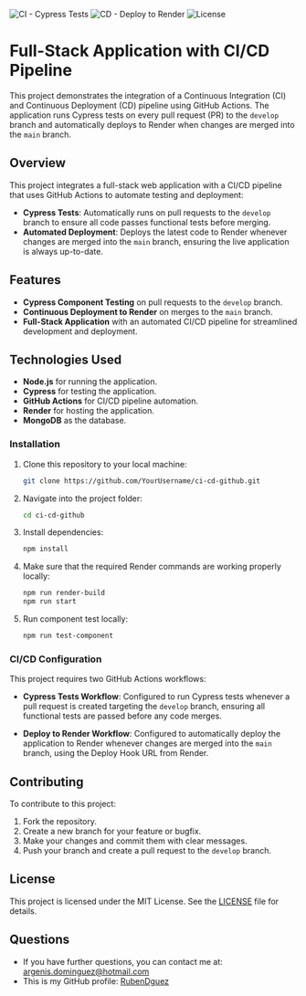 ![CI - Cypress Tests](https://img.shields.io/github/actions/workflow/status/RubenDguez/ci-cd-github/main.yml?label=CI%20-%20Cypress%20Tests&style=flat-square)
![CD - Deploy to Render](https://img.shields.io/github/actions/workflow/status/YourUsername/ci-cd-github/deploy.yml?label=CD%20-%20Deploy%20to%20Render&style=flat-square)
![License](https://img.shields.io/github/license/YourUsername/ci-cd-github?style=flat-square)

# Full-Stack Application with CI/CD Pipeline
This project demonstrates the integration of a Continuous Integration (CI) and Continuous Deployment (CD) pipeline using GitHub Actions. The application runs Cypress tests on every pull request (PR) to the `develop` branch and automatically deploys to Render when changes are merged into the `main` branch.

## Overview

This project integrates a full-stack web application with a CI/CD pipeline that uses GitHub Actions to automate testing and deployment:
- **Cypress Tests**: Automatically runs on pull requests to the `develop` branch to ensure all code passes functional tests before merging.
- **Automated Deployment**: Deploys the latest code to Render whenever changes are merged into the `main` branch, ensuring the live application is always up-to-date.

## Features

- **Cypress Component Testing** on pull requests to the `develop` branch.
- **Continuous Deployment to Render** on merges to the `main` branch.
- **Full-Stack Application** with an automated CI/CD pipeline for streamlined development and deployment.

## Technologies Used

- **Node.js** for running the application.
- **Cypress** for testing the application.
- **GitHub Actions** for CI/CD pipeline automation.
- **Render** for hosting the application.
- **MongoDB** as the database.

### Installation

1. Clone this repository to your local machine:
   ```bash
   git clone https://github.com/YourUsername/ci-cd-github.git
   ```
2.	Navigate into the project folder:
    ```bash
    cd ci-cd-github
    ```
3. Install dependencies:
    ```bash
    npm install
    ```
4. Make sure that the required Render commands are working properly locally:
    ```bash
    npm run render-build
    npm run start
    ```
5. Run component test locally:
    ```bash
    npm run test-component
    ```

### CI/CD Configuration

This project requires two GitHub Actions workflows:

- **Cypress Tests Workflow**: Configured to run Cypress tests whenever a pull request is created targeting the `develop` branch, ensuring all functional tests are passed before any code merges.
  
- **Deploy to Render Workflow**: Configured to automatically deploy the application to Render whenever changes are merged into the `main` branch, using the Deploy Hook URL from Render.

## Contributing

To contribute to this project:

1. Fork the repository.
2. Create a new branch for your feature or bugfix.
3. Make your changes and commit them with clear messages.
4. Push your branch and create a pull request to the `develop` branch.

## License

This project is licensed under the MIT License. See the [LICENSE](LICENSE) file for details.

## Questions

- If you have further questions, you can contact me at: argenis.dominguez@hotmail.com
- This is my GitHub profile: [RubenDguez](https://github.com/RubenDguez)
